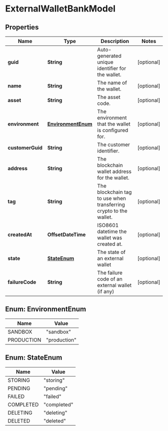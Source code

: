 

# ExternalWalletBankModel


## Properties

| Name | Type | Description | Notes |
|------------ | ------------- | ------------- | -------------|
|**guid** | **String** | Auto-generated unique identifier for the wallet. |  [optional] |
|**name** | **String** | The name of the wallet. |  [optional] |
|**asset** | **String** | The asset code. |  [optional] |
|**environment** | [**EnvironmentEnum**](#EnvironmentEnum) | The environment that the wallet is configured for. |  [optional] |
|**customerGuid** | **String** | The customer identifier. |  [optional] |
|**address** | **String** | The blockchain wallet address for the wallet. |  [optional] |
|**tag** | **String** | The blockchain tag to use when transferring crypto to the wallet. |  [optional] |
|**createdAt** | **OffsetDateTime** | ISO8601 datetime the wallet was created at. |  [optional] |
|**state** | [**StateEnum**](#StateEnum) | The state of an external wallet |  [optional] |
|**failureCode** | **String** | The failure code of an external wallet (if any) |  [optional] |



## Enum: EnvironmentEnum

| Name | Value |
|---- | -----|
| SANDBOX | &quot;sandbox&quot; |
| PRODUCTION | &quot;production&quot; |



## Enum: StateEnum

| Name | Value |
|---- | -----|
| STORING | &quot;storing&quot; |
| PENDING | &quot;pending&quot; |
| FAILED | &quot;failed&quot; |
| COMPLETED | &quot;completed&quot; |
| DELETING | &quot;deleting&quot; |
| DELETED | &quot;deleted&quot; |



